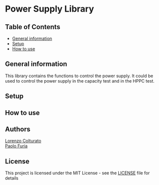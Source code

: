 # Power Supply Library
## Table of Contents
- [General information](#general-information)
- [Setup](#setup)
- [How to use](#how-to-use)

## General information
This library contains the functions to control the power supply. It could be used to control the power supply in the capacity test and in the HPPC test.



## Setup

## How to use

## Authors
[Lorenzo Colturato](https://github.com/lorecol)\
[Paolo Furia](https://github.com/paolofuria)


## License
This project is licensed under the MIT License - see the [LICENSE](../../LICENSE) file for details